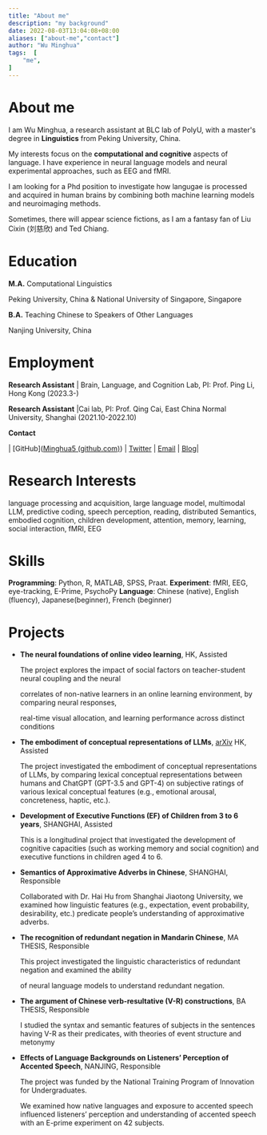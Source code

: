 ```yaml
---
title: "About me"
description: "my background"
date: 2022-08-03T13:04:08+08:00
aliases: ["about-me","contact"]
author: "Wu Minghua"
tags:  [
    "me",
]
---
```


# About me 
I am Wu Minghua, a research assistant at BLC lab of PolyU, with a master's degree in **Linguistics** from Peking University, China.

My interests focus on the **computational and cognitive** aspects of language. I have experience in neural language models and neural experimental approaches, such as EEG and fMRI. 

I am looking for a Phd position to investigate how langugae is processed and acquired in human brains by combining both machine learning models and neuroimaging methods.

Sometimes, there will appear science fictions, as I am a fantasy fan of Liu Cixin (刘慈欣) and Ted Chiang.


# Education

**M.A.** Computational Linguistics 

Peking University, China & National University of Singapore, Singapore

**B.A.** Teaching Chinese to Speakers of Other Languages

Nanjing University, China



# Employment

**Research Assistant** | Brain, Language, and Cognition Lab, PI: Prof. Ping Li, Hong Kong (2023.3-)

**Research Assistant** |Cai lab, PI: Prof. Qing Cai, East China Normal University, Shanghai (2021.10-2022.10)



**Contact**

| [GitHub]([Minghua5 (github.com)](https://github.com/Minghua5)) | [Twitter](https://twitter.com/tim_qian) | [Email](E0452947@u.nus.edu) | [Blog](https://minghua5.github.io/)|


# Research Interests

language processing and acquisition, large language model, multimodal LLM, predictive coding, speech perception, reading, distributed Semantics, embodied cognition, children development, attention, memory, learning, social interaction, fMRI, EEG



# Skills
**Programming**: Python, R, MATLAB, SPSS, Praat.
**Experiment**:  fMRI, EEG, eye-tracking, E-Prime, PsychoPy
**Language**:    Chinese (native), English (fluency), Japanese(beginner), French (beginner)



# Projects

- **The neural foundations of online video learning**, HK, Assisted

  The project explores the impact of social factors on teacher-student neural coupling and the neural

  correlates of non-native learners in an online learning environment, by comparing neural responses,

  real-time visual allocation, and learning performance across distinct conditions

  

- **The embodiment of conceptual representations of LLMs**, [arXiv](https://arxiv.org/pdf/2305.19103.pdf) HK, Assisted

  The project investigated the embodiment of conceptual representations of LLMs, by comparing lexical conceptual representations between humans and ChatGPT (GPT-3.5 and GPT-4) on subjective ratings of various lexical conceptual features (e.g., emotional arousal, concreteness, haptic, etc.).

  

- **Development of Executive Functions (EF) of Children from 3 to 6 years**, SHANGHAI, Assisted

  This is a longitudinal project that investigated the development of cognitive capacities (such as working memory and social cognition) and executive functions in children aged 4 to 6.



- **Semantics of Approximative Adverbs in Chinese**, SHANGHAI, Responsible

  Collaborated with Dr. Hai Hu from Shanghai Jiaotong University, we examined how linguistic features (e.g., expectation, event probability, desirability, etc.) predicate people’s understanding of approximative adverbs.

  

- **The recognition of redundant negation in Mandarin Chinese**, MA THESIS, Responsible

  This project investigated the linguistic characteristics of redundant negation and examined the ability

  of neural language models to understand redundant negation.

  

- **The argument of Chinese verb-resultative (V-R) constructions**, BA THESIS, Responsible

  I studied the syntax and semantic features of subjects in the sentences having V-R as their predicates, with theories of event structure and metonymy



- **Effects of Language Backgrounds on Listeners’ Perception of Accented Speech**, NANJING, Responsible

  The project was funded by the National Training Program of Innovation for Undergraduates.

  We examined how native languages and exposure to accented speech influenced listeners’ perception and understanding of accented speech with an E-prime experiment on 42 subjects.